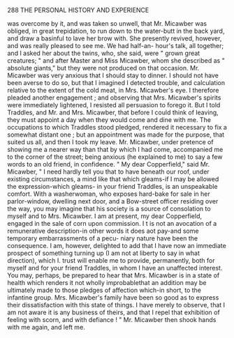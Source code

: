288           THE PERSONAL HISTORY AND EXPERIENCE

  was overcome by it, and was taken so unwell, that Mr. Micawber was
  obliged, in great trepidation, to run down to the water-butt in the
 back yard, and draw a basinful to lave her brow with. She presently
 revived, however, and was really pleased to see me. We had half-an-
 hour's talk, all together; and I asked her about the twins, who, she said,
 were " grown great creatures; " and after Master and Miss Micawber,
 whom she described as " absolute giants," but they were not produced
 on that occasion.
    Mr. Micawber was very anxious that I should stay to dinner. I
 should not have been averse to do so, but that I imagined I detected
 trouble, and calculation relative to the extent of the cold meat, in Mrs.
 Micawber's eye. I therefore pleaded another engagement ; and observing
 that Mrs. Micawber's spirits were immediately lightened, I resisted all
persuasion to forego it.
    But I told Traddles, and Mr. and Mrs. Micawber, that before I could
think of leaving, they must appoint a day when they would come and dine
with me. The occupations to which Traddles stood pledged, rendered it
necessary to fix a somewhat distant one ; but an appointment was made for
the purpose, that suited us all, and then I took my leave.
    Mr. Micawber, under pretence of showing me a nearer way than that by
which I had come, accompanied me to the corner of the street; being
anxious (he explained to me) to say a few words to an old friend, in
 confidence.
    " My dear Copperfield," said Mr. Micawber, " I need hardly tell you
that to have beneath our roof, under existing circumstances, a mind like
that which gleams-if I may be allowed the expression-which gleams-
in your friend Traddles, is an unspeakable comfort. With a washerwoman,
who exposes hard-bake for sale in her parlor-window, dwelling next
 door, and a Bow-street officer residing over the way, you may imagine
that his society is a source of consolation to myself and to Mrs. Micawber.
I am at present, my dear Copperfield, engaged in the sale of corn upon
commission. I t is not an avocation of a remunerative description-in other
words it does aot pay-and some temporary embarrassments of a pecu-
niary nature have been the consequence. I am, however, delighted to add
that I have now an immediate prospect of something turning up (I am
not at liberty to say in what direction), which I. trust will enable me to
provide, permanently, both for myself and for your friend Traddles, in
whom I have an unaffected interest. You may, perhaps, be prepared to
hear that Mrs. Micawber is in a state of health which renders it not
wholly improbablethat an addition may be ultimately made to those pledges
of affection which-in short, to the infantine group. Mrs. Micawber's
family have been so good as to express their dissatisfaction with this state
of things. I have merely to observe, that I am not aware it is any
business of theirs, and that I repel that exhibition of feeling with scorn,
and with defiance ! "
    Mr. Micawber then shook hands with me again, and left me.
